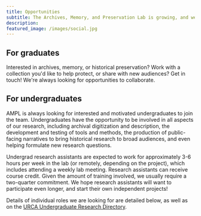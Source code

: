 ```yaml
---
title: Opportunities
subtitle: The Archives, Memory, and Preservation Lab is growing, and we are recruiting people at all levels of experience to join the lab. Please see the research page for information about the types of current projects we have going in the lab that you might be interested in, or feel free to suggest a related topic of your own.
description: 
featured_image: /images/social.jpg
---
```


## For graduates
Interested in archives, memory, or historical preservation? Work with a collection you'd like to help protect, or share with new audiences? Get in touch! We're always looking for opportunities to collaborate.

## For undergraduates
AMPL is always looking for interested and motivated undergraduates to join the team. Undergraduates have the opportunity to be involved in all aspects of our research, including archival digitization and description, the development and testing of tools and methods, the production of public-facing narratives to bring historical research to broad audiences, and even helping formulate new research questions. 

Undergrad research assistants are expected to work for approximately 3-6 hours per week in the lab (or remotely, depending on the project), which includes attending a weekly lab meeting. Research assistants can receive course credit. Given the amount of training involved, we usually require a two-quarter commitment. We hope research assistants will want to participate even longer, and start their own independent projects!

Details of individual roles we are looking for are detailed below, as well as on the [URCA Undergraduate Research Directory](https://ucsb.my.site.com/urca/s/urad).